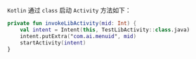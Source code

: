 `Kotlin` 通过 `class` 启动 `Activity` 方法如下：

```kotlin
private fun invokeLibActivity(mid: Int) {
    val intent = Intent(this, TestLibActivity::class.java)
    intent.putExtra("com.ai.menuid", mid)
    startActivity(intent)
}
```

